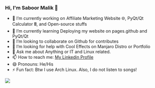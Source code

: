 ### Hi, I'm Saboor Malik 👋

<!--
**OrangeDev2/OrangeDev2** is a ✨ _special_ ✨ repository because its `README.md` (this file) appears on your GitHub profile.

Here are some ideas to get you started:
-->

- 🔭 I’m currently working on Affiliate Marketing Website 🌐, PyQt/Qt Calculator 🖩, and Open-source stuffs
- 🌱 I’m currently learning Deploying my website on pages.github and PyQt/Qt
- 👯 I’m looking to collaborate on Github for contributes
- 🤔 I’m looking for help with Cool Effects on Manjaro Distro or Portfolio
- 💬 Ask me about Anything or IT and Linux related.
- 📫 How to reach me: <a href="https://www.linkedin.com/in/saboor-malik-011701186/" target="#">My Linkedin Profile</a><!--[My Linkedin Profile](https://www.linkedin.com/in/saboor-malik-011701186/)-->
- 😄 Pronouns: He/His
- ⚡ Fun fact: Btw I use Arch Linux. Also, I do not listen to songs!

<img src="https://github-readme-stats.vercel.app/api?username=orangedev2&&show_icons=true&title_color=ffffff&icon_color=bb2acf&text_color=daf7dc&bg_color=151515">

